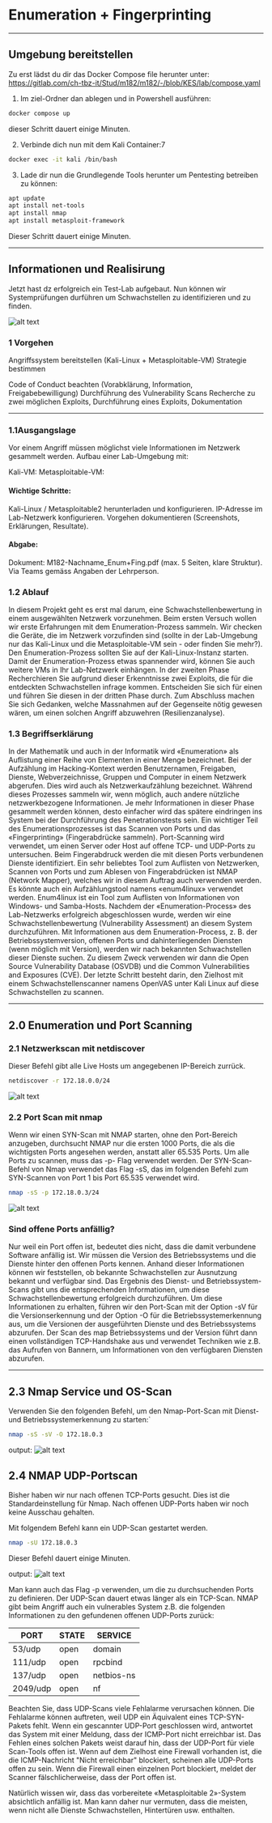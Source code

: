 # Enumeration + Fingerprinting
---

## Umgebung bereitstellen

Zu erst lädst du dir das Docker Compose file herunter unter: https://gitlab.com/ch-tbz-it/Stud/m182/m182/-/blob/KES/lab/compose.yaml

1. Im ziel-Ordner dan ablegen und in Powershell ausführen:

```bash
docker compose up 
```
dieser Schritt dauert einige Minuten. 

2. Verbinde dich nun mit dem Kali Container:7

```bash
docker exec -it kali /bin/bash
```

3. Lade dir nun die Grundlegende Tools herunter um Pentesting betreiben zu können:

```bash
apt update
apt install net-tools
apt install nmap
apt install metasploit-framework
```
Dieser Schritt dauert einige Minuten.

--- 

## Informationen und Realisirung

Jetzt hast dz erfolgreich ein Test-Lab aufgebaut. Nun können wir Systemprüfungen durführen um 
Schwachstellen zu identifizieren und zu finden.

![alt text](image.png)

### 1 Vorgehen 

Angriffssystem bereitstellen (Kali-Linux + Metasploitable-VM)
Strategie bestimmen

Code of Conduct beachten (Vorabklärung, Information, Freigabebewilligung)
Durchführung des Vulnerability Scans
Recherche zu zwei möglichen Exploits, Durchführung eines Exploits, Dokumentation

---

### 1.1Ausgangslage

Vor einem Angriff müssen möglichst viele Informationen im Netzwerk gesammelt werden.
Aufbau einer Lab-Umgebung mit:

Kali-VM:
Metasploitable-VM:



#### Wichtige Schritte:

Kali-Linux / Metasploitable2 herunterladen und konfigurieren.
IP-Adresse im Lab-Netzwerk konfigurieren.
Vorgehen dokumentieren (Screenshots, Erklärungen, Resultate).

#### Abgabe:

Dokument: M182-Nachname_Enum+Fing.pdf (max. 5 Seiten, klare Struktur).
Via Teams gemäss Angaben der Lehrperson.


### 1.2 Ablauf
In diesem Projekt geht es erst mal darum, eine Schwachstellenbewertung in einem ausgewählten Netzwerk vorzunehmen. Beim ersten Versuch wollen wir erste Erfahrungen mit dem Enumeration-Prozess sammeln. Wir checken die Geräte, die im Netzwerk vorzufinden sind (sollte in der Lab-Umgebung nur das Kali-Linux und die Metasploitable-VM sein - oder finden Sie mehr?). Den Enumeration-Prozess sollten Sie auf der Kali-Linux-Instanz starten. Damit der Enumeration-Prozess etwas spannender wird, können Sie auch weitere VMs in Ihr Lab-Netzwerk einhängen.
In der zweiten Phase Recherchieren Sie aufgrund dieser Erkenntnisse zwei Exploits, die für die entdeckten Schwachstellen infrage kommen. Entscheiden Sie sich für einen und führen Sie diesen in der dritten Phase durch. Zum Abschluss machen Sie sich Gedanken, welche Massnahmen auf der Gegenseite nötig gewesen wären, um einen solchen Angriff abzuwehren (Resilienzanalyse).

### 1.3 Begriffserklärung
In der Mathematik und auch in der Informatik wird «Enumeration» als Auflistung einer Reihe von Elementen in einer Menge bezeichnet. Bei der Aufzählung im Hacking-Kontext werden Benutzernamen, Freigaben, Dienste, Webverzeichnisse, Gruppen und Computer in einem Netzwerk abgerufen. Dies wird auch als Netzwerkaufzählung bezeichnet. Während dieses Prozesses sammeln wir, wenn möglich, auch andere nützliche netzwerkbezogene Informationen. Je mehr Informationen in dieser Phase gesammelt werden können, desto einfacher wird das spätere eindringen ins System bei der Durchführung des Penetrationstests sein.
Ein wichtiger Teil des Enumerationsprozesses ist das Scannen von Ports und das «Fingerprinting» (Fingerabdrücke sammeln). Port-Scanning wird verwendet, um einen Server oder Host auf offene TCP- und UDP-Ports zu untersuchen.
Beim Fingerabdruck werden die mit diesen Ports verbundenen Dienste identifiziert. Ein sehr beliebtes Tool zum Auflisten von Netzwerken, Scannen von Ports und zum Ablesen von Fingerabdrücken ist NMAP (Network Mapper), welches wir in diesem Auftrag auch verwenden werden. Es könnte auch ein Aufzählungstool namens «enum4linux» verwendet werden.
Enum4linux ist ein Tool zum Auflisten von Informationen von Windows- und Samba-Hosts.
Nachdem der «Enumeration-Process» des Lab-Netzwerks erfolgreich abgeschlossen wurde, werden wir eine Schwachstellenbewertung (Vulnerability Assessment) an diesem System durchzuführen. Mit Informationen aus dem Enumeration-Process, z. B. der Betriebssystemversion, offenen Ports und dahinterliegenden Diensten (wenn möglich mit Version), werden wir nach bekannten Schwachstellen dieser Dienste suchen. Zu diesem Zweck verwenden wir dann die Open Source Vulnerability Database (OSVDB) und die Common Vulnerabilities and Exposures (CVE).
Der letzte Schritt besteht darin, den Zielhost mit einem Schwachstellenscanner namens OpenVAS unter Kali Linux auf diese Schwachstellen zu scannen.

---

## 2.0 Enumeration und Port Scanning

### 2.1 Netzwerkscan mit netdiscover

Dieser Befehl gibt alle Live Hosts um angegebenen IP-Bereich zurrück.

```bash
netdiscover -r 172.18.0.0/24
```
![alt text](image-1.png)

### 2.2 Port Scan mit nmap


Wenn wir einen SYN-Scan mit NMAP starten, ohne den Port-Bereich anzugeben, durchsucht NMAP nur die ersten 1000 Ports, die als die wichtigsten Ports angesehen werden, anstatt aller 65.535 Ports.
Um alle Ports zu scannen, muss das -p- Flag verwendet werden. Der SYN-Scan-Befehl von Nmap verwendet das Flag -sS, das im folgenden Befehl zum SYN-Scannen von Port 1 bis Port 65.535 verwendet wird.

```bash
nmap -sS -p 172.18.0.3/24
```
![alt text](image-2.png)

### Sind offene Ports anfällig?

Nur weil ein Port offen ist, bedeutet dies nicht, dass die damit verbundene Software anfällig ist. Wir müssen die Version des Betriebssystems und die Dienste hinter den offenen Ports kennen. Anhand dieser Informationen können wir feststellen, ob bekannte Schwachstellen zur Ausnutzung bekannt und verfügbar sind. Das Ergebnis des Dienst- und Betriebssystem-Scans gibt uns die entsprechenden Informationen, um diese Schwachstellenbewertung erfolgreich durchzuführen. Um diese Informationen zu erhalten, führen wir den Port-Scan mit der Option -sV für die Versionserkennung und der Option -O für die Betriebssystemerkennung aus, um die Versionen der ausgeführten Dienste und des Betriebssystems abzurufen. Der Scan des map Betriebssystems und der Version führt dann einen vollständigen TCP-Handshake aus und verwendet Techniken wie z.B. das Aufrufen von Bannern, um Informationen von den verfügbaren Diensten abzurufen.

---
## 2.3 Nmap Service und OS-Scan

Verwenden Sie den folgenden Befehl, um den Nmap-Port-Scan mit Dienst- und Betriebssystemerkennung zu starten:`

```bash
nmap -sS -sV -O 172.18.0.3
```
output:
![alt text](image-3.png)

## 2.4 NMAP UDP-Portscan
Bisher haben wir nur nach offenen TCP-Ports gesucht. Dies ist die Standardeinstellung für Nmap. Nach offenen UDP-Ports haben wir noch keine Ausschau gehalten.

Mit folgendem Befehl kann ein UDP-Scan gestartet werden.

```bash
nmap -sU 172.18.0.3
```
Dieser Befehl dauert einige Minuten.

output:
![alt text](image-4.png)

Man kann auch das Flag -p verwenden, um die zu durchsuchenden Ports zu definieren. Der UDP-Scan dauert etwas länger als ein TCP-Scan. NMAP gibt beim Angriff auch ein vulnerables System z.B. die folgenden Informationen zu den gefundenen offenen UDP-Ports zurück:

PORT | STATE | SERVICE
--|--|--
53/udp | open | domain
111/udp |  open  | rpcbind
137/udp | open | netbios-ns
2049/udp | open | nf

Beachten Sie, dass UDP-Scans viele Fehlalarme verursachen können. Die Fehlalarme können auftreten, weil UDP ein Äquivalent eines TCP-SYN-Pakets fehlt. Wenn ein gescannter UDP-Port geschlossen wird, antwortet das System mit einer Meldung, dass der ICMP-Port nicht erreichbar ist. Das Fehlen eines solchen Pakets weist darauf hin, dass der UDP-Port für viele Scan-Tools offen ist. Wenn auf dem Zielhost eine Firewall vorhanden ist, die die ICMP-Nachricht "Nicht erreichbar" blockiert, scheinen alle UDP-Ports offen zu sein. Wenn die Firewall einen einzelnen Port blockiert, meldet der Scanner fälschlicherweise, dass der Port offen ist.

Natürlich wissen wir, dass das vorbereitete «Metasploitable 2»-System absichtlich anfällig ist. Man kann daher nur vermuten, dass die meisten, wenn nicht alle Dienste Schwachstellen, Hintertüren usw. 
enthalten. 

